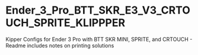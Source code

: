 # Ender_3_Pro_BTT_SKR_E3_V3_CRTOUCH_SPRITE_KLIPPPER
Kipper Configs for Ender 3 Pro with BTT SKR MINI, SPRITE, and CRTOUCH - Readme includes notes on printing solutions
